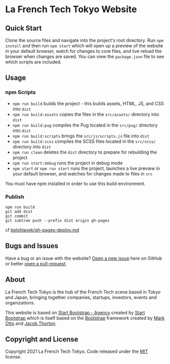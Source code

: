# La French Tech Tokyo Website

## Quick Start

Clone the source files and navigate into the project's root directory. Run `npm install` and then run `npm start` which will open up a preview of the website in your default browser, watch for changes to core  files, and live reload the browser when changes are saved. You can view the `package.json` file to see which scripts are included.

## Usage

### npm Scripts

- `npm run build` builds the project - this builds assets, HTML, JS, and CSS into `dist`
- `npm run build:assets` copies the files in the `src/assets/` directory into `dist`
- `npm run build:pug` compiles the Pug located in the `src/pug/` directory into `dist`
- `npm run build:scripts` brings the `src/js/scripts.js` file into `dist`
- `npm run build:scss` compiles the SCSS files located in the `src/scss/` directory into `dist`
- `npm run clean` deletes the `dist` directory to prepare for rebuilding the project
- `npm run start:debug` runs the project in debug mode
- `npm start` or `npm run start` runs the project, launches a live preview in your default browser, and watches for changes made to files in `src`

You must have npm installed in order to use this build environment.

### Publish

```shell
npm run build
git add dist
git commit
git subtree push --prefix dist origin gh-pages
```

cf [belohlavek/gh-pages-deploy.md](https://gist.github.com/belohlavek/61dd16c08cd9c57a168408b9ac4121c2)

## Bugs and Issues

Have a bug or an issue with the website? [Open a new issue](https://github.com/LaFrenchTechJapan/lafrenchtechjapan.github.io/issues) here on GitHub or better [open a pull-request](https://github.com/LaFrenchTechJapan/lafrenchtechjapan.github.io/pulls).

## About

La French Tech Tokyo is the hub of the French Tech scene based in Tokyo and Japan, bringing together companies, startups, investors, events and organizations.

This website is based on [Start Bootstrap - Agency](https://startbootstrap.com/theme/agency) created by [Start Bootstrap](https://startbootstrap.com) which is itself based on the [Bootstrap](https://getbootstrap.com/) framework created by [Mark Otto](https://twitter.com/mdo) and [Jacob Thorton](https://twitter.com/fat).

## Copyright and License

Copyright 2021 La French Tech Tokyo. Code released under the [MIT](https://github.com/LaFrenchTechJapan/lafrenchtechjapan.github.io/blob/master/LICENSE) license.
